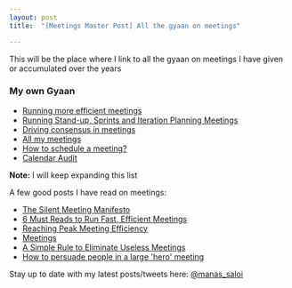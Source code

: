 ```yaml
---
layout: post
title:  "[Meetings Master Post] All the gyaan on meetings"

---
```


This will be the place where I link to all the gyaan on meetings I have given or accumulated over the years

### My own Gyaan

- [Running more efficient meetings](https://manassaloi.com/2020/05/25/efficient-meetings.html)
- [Running Stand-up, Sprints and Iteration Planning Meetings](https://manassaloi.com/2020/05/01/running-IPM.html)
- [Driving consensus in meetings](https://manassaloi.com/2020/05/31/driving-consensus.html)
- [All my meetings](https://manassaloi.com/2020/05/28/all-my-meetings.html)
- [How to schedule a meeting?](https://manassaloi.com/2020/06/03/sending-meeting-invite.html)
- [Calendar Audit](https://manassaloi.com/2020/06/25/calendar-audit.html)

**Note:** I will keep expanding this list

A few good posts I have read on meetings:
- [The Silent Meeting Manifesto](https://medium.com/swlh/the-silent-meeting-manifesto-v1-189e9e3487eb)
- [6 Must Reads to Run Fast, Efficient Meetings](https://firstround.com/review/first-round-reviews-6-must-reads-to-run-fast-efficient-meetings/)
- [Reaching Peak Meeting Efficiency](https://medium.learningbyshipping.com/reaching-peak-meeting-efficiency-f8e47c93317a)
- [Meetings](https://medium.com/@padday/meetings-e27767bcf6b6)
- [A Simple Rule to Eliminate Useless Meetings](https://www.linkedin.com/pulse/20130701022638-22330283-a-simple-rule-to-eliminate-useless-meetings/)
- [How to persuade people in a large 'hero' meeting](https://mobile.twitter.com/sriramk/status/1226959362918215680)

Stay up to date with my latest posts/tweets here: [@manas_saloi](http://twitter.com/manas_saloi)
